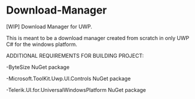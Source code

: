 # Download-Manager
[WIP] Download Manager for UWP.

This is meant to be a download manager created from scratch in only UWP C# for the windows platform.

ADDITIONAL REQUIREMENTS FOR BUILDING PROJECT:

-ByteSize NuGet package

-Microsoft.ToolKit.Uwp.UI.Controls NuGet package

-Telerik.UI.for.UniversalWindowsPlatform NuGet package
